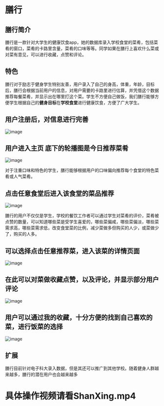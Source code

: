 # 膳行
## 膳行简介
膳行是一款针对大学生的健康饮食app，她的数据库录入学校食堂的菜肴，包括菜肴的窗口，菜肴的卡路里含量，菜肴的口味等等。同学如果在膳行上喜欢什么菜或对菜有意见，可以进行收藏，点赞和评论。


## 特色
膳行对于励志于健身学生特别友善，用户录入了自己的身高，体重，年龄，目标后，膳行会根据当前用户的信息，对用户需要的卡路里进行估算，并凭借这个数据推荐每餐菜肴，并显示出在哪里打这个菜。学生不方便自己做饭，我们膳行能够方便学生根据自己的**健身目标**在**学校食堂**进行健康饮食，方便了广大学生。

## 用户注册后，对信息进行完善
![image](https://raw.githubusercontent.com/lqy136362687/ShanXing/master/markdownImg/update.jpg )

## 用户进入主页 底下的轮播图是今日推荐菜肴
![image](https://raw.githubusercontent.com/lqy136362687/ShanXing/master/markdownImg/canteen.jpg)




对于注重口味和特色的学生，膳行能够根据用户的口味偏向推荐每个食堂的特色菜肴或人气菜肴。




## 点击任意食堂后进入该食堂的菜品推荐
![image](https://github.com/lqy136362687/ShanXing/raw/master/markdownImg/canteenDetail.jpg)


膳行的用户不仅仅是学生，学校的餐饮工作者可以通过学生对菜肴的评价，菜肴被点赞的数量，可以知道哪些菜是受学生喜爱的，哪些菜偏咸，哪些菜偏淡，哪些菜需求高，哪些菜需求低，改变食堂菜的比例，减少菜做多但购买的人少，或菜做少了，购买的人多。


## 可以选择点击任意推荐菜，进入该菜的详情页面
![image](https://raw.githubusercontent.com/lqy136362687/ShanXing/master/markdownImg/dishDetail.jpg)
## 在此可以对菜做收藏点赞，以及评论，并显示部分用户评论
![image](https://raw.githubusercontent.com/lqy136362687/ShanXing/master/markdownImg/dishDetail1.jpg)

## 用户可以通过我的收藏，十分方便的找到自己喜欢的菜，进行饭菜的选择
![image](https://raw.githubusercontent.com/lqy136362687/ShanXing/master/markdownImg/like.jpg)

## 扩展
膳行目前针对电子科大录入数据，但是其还可以推广到其他学校。随着健身人群越来越多，膳行的潜在用户也会越来越多

# 具体操作视频请看ShanXing.mp4



